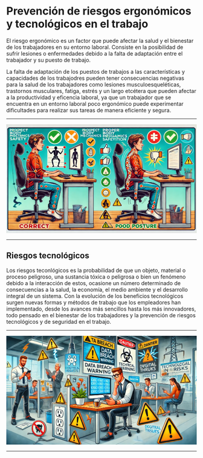# Prevención de riesgos ergonómicos y tecnológicos en el trabajo



El riesgo ergonómico es un factor que puede afectar la salud y el bienestar de los trabajadores en su entorno laboral. Consiste en la posibilidad de sufrir lesiones o enfermedades debido a la falta de adaptación entre el trabajador y su puesto de trabajo.

La falta de adaptación de los puestos de trabajos a las características y capacidades de los trabajodres pueden tener consecuencias negativas para la salud de los trabajadores como lesiones musculoesqueléticas, trastornos musculares, fatiga, estrés y un largo etcétera que pueden afectar a la productividad y eficencia laboral, ya que un trabajador que se encuentra en un entorno laboral poco ergonómico puede experimentar dificultades para realizar sus tareas de manera eficiente y segura.

-------------------------------------------------------------------------

![im5](img/im5.jpg)

---------------------------------------------

## Riesgos tecnológicos


Los riesgos teconlógicos es la probabilidad de que un objeto, material o proceso peligroso, una sustancia tóxica o peligrosa o bien un fenómeno debido a la interacción de estos, ocasione un número determinado de consecuencias a la salud, la economía, el medio ambiente y el desarrollo integral de un sistema. Con la evolución de los beneficios tecnológicos surgen nuevas formas y métodos de trabajo que los empleadores han implementado, desde los avances más sencillos hasta los más innovadores, todo pensado en el bienestar de los trabajadores y la prevención de riesgos tecnológicos y de seguridad en el trabajo.

 ----------------------------------------------------

 ![im6](img/im6.jpg)

 -------------------------------------------------------
